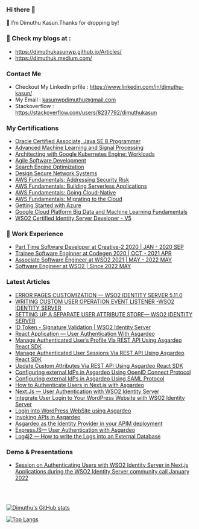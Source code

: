 ### Hi there 👋

🔭 I’m Dimuthu Kasun.Thanks for dropping by!

### 🌱 Check my blogs at :
- https://dimuthukasunwp.github.io/Articles/
- https://dimuthuk.medium.com/

### Contact Me

- Checkout My LinkedIn prfile : https://www.linkedin.com/in/dimuthu-kasun/
- My Email : kasunwpdimuthu@gmail.com
- Stackoverflow : https://stackoverflow.com/users/8237792/dimuthukasun

### My Certifications
    
  - [Oracle Certified Associate, Java SE 8 Programmer](https://www.youracclaim.com/badges/69722c1c-67a9-4c28-9745-c7afe19afeda/linked_in)
  - [Advanced Machine Learning and Signal Processing](https://www.youracclaim.com/badges/5907759a-df48-4453-bae2-3fb37f11023a/linked_in_profile)
  - [Architecting with Google Kubernetes Engine: Workloads](https://www.coursera.org/account/accomplishments/records/39YV6EE83V7R?utm_source=link&utm_medium=certificate&utm_content=cert_image&utm_campaign=sharing_cta&utm_product=course)
  - [Agile Software Development](https://www.coursera.org/account/accomplishments/records/MHEXQMT9SF7N?utm_source=link&utm_medium=certificate&utm_content=cert_image&utm_campaign=sharing_cta&utm_product=course)
  - [Search Engine Optimization](https://www.coursera.org/account/accomplishments/records/F9PLZNW8TTWL?utm_source=link&utm_medium=certificate&utm_content=cert_image&utm_campaign=sharing_cta&utm_product=course)
  - [Design Secure Network Systems](https://www.coursera.org/account/accomplishments/records/LM2VG7DT3XZ4?utm_source=link&utm_medium=certificate&utm_content=cert_image&utm_campaign=sharing_cta&utm_product=course)
  - [AWS Fundamentals: Addressing Security Risk](https://www.coursera.org/account/accomplishments/records/JK7HRGQSWCKZ?utm_source=link&utm_medium=certificate&utm_content=cert_image&utm_campaign=sharing_cta&utm_product=course) 
  - [AWS Fundamentals: Building Serverless Applications](https://www.coursera.org/account/accomplishments/records/KYCMD8ATT42D?utm_source=link&utm_medium=certificate&utm_content=cert_image&utm_campaign=sharing_cta&utm_product=course)
  - [AWS Fundamentals: Going Cloud-Native](https://www.coursera.org/account/accomplishments/records/HT3X39P2RNWK?utm_source=link&utm_medium=certificate&utm_content=cert_image&utm_campaign=sharing_cta&utm_product=course)
  - [AWS Fundamentals: Migrating to the Cloud](https://www.coursera.org/account/accomplishments/records/59ZY7UGBZR7P?utm_source=link&utm_medium=certificate&utm_content=cert_image&utm_campaign=sharing_cta&utm_product=course)
  - [Getting Started with Azure](https://www.coursera.org/account/accomplishments/records/PV22LRA6EHNA?utm_source=link&utm_medium=certificate&utm_content=cert_image&utm_campaign=sharing_cta&utm_product=course)
  - [Google Cloud Platform Big Data and Machine Learning Fundamentals](https://www.coursera.org/account/accomplishments/records/8JSPLP4WRFFT?utm_source=link&utm_medium=certificate&utm_content=cert_image&utm_campaign=sharing_cta&utm_product=course)
  - [WSO2 Certified Identity Server Developer - V5](https://certification.wso2.com/web/certificate/AMDARW)
   

### 👯 Work Experience 

 - [Part Time Software Developer at Creative-2 2020 | JAN - 2020 SEP ](https://www.linkedin.com/company/creative-2/)
 - [Trainee Software Enginner at Codegen 2020 | OCT - 2021 APR ](https://codegen.co.uk/)
 - [Associate Software Engineer at WSO2 2021 | MAY - 2022 MAY ](https://wso2.com/)
 - [Software Engineer at WSO2 | Since 2022 MAY ](https://wso2.com/)

### Latest Articles

- [ERROR PAGES CUSTOMIZATION — WSO2 IDENTITY SERVER 5.11.0](https://dimuthuk.medium.com/error-pages-customization-wso2-identity-server-5-11-0-b8621a52985a)
- [WRITING CUSTOM USER OPERATION EVENT LISTENER -WSO2 IDENTITY SERVER](https://dimuthuk.medium.com/writing-custom-user-operation-event-listener-wso2-identity-server-5-11-0-7b210c389da5)
- [SETTING UP A SEPARATE USER ATTRIBUTE STORE— WSO2 IDENTITY SERVER](https://dimuthuk.medium.com/attribute-store-configuration-wso2-identity-server-6bbaaaf7be7e)
- [ID Token - Signature Validation | WSO2 Identity Server](https://dimuthuk.medium.com/id-token-signature-validation-wso2-identity-server-3d7d9ae471db)
- [React Application — User Authentication With Asgardeo](https://dimuthuk.medium.com/react-application-user-authentication-with-asgardeo-23e929d2bba8)
- [Manage Authenticated User’s Profile Via REST API Using Asgardeo React SDK](https://dimuthuk.medium.com/invoke-scim-and-session-management-apis-using-asgardeo-auth-react-sdk-d612abf1f4e9)
- [Manage Authenticated User Sessions Via REST API Using Asgardeo React SDK](https://dimuthuk.medium.com/manage-authenticated-user-sessions-via-rest-apis-using-asgardeo-react-sdk-3e43330ce128)
- [Update Custom Attributes Via REST API Using Asgardeo React SDK](https://dimuthuk.medium.com/update-custom-attributes-via-rest-api-using-asgardeo-react-sdk-dcc7605ca7db)
- [Configuring external IdPs in Asgardeo Using OpenID Connect Protocol](https://dimuthuk.medium.com/configuring-external-idps-in-asgardeo-using-openid-connect-protocol-4a0aae83cf09)
- [Configuring external IdPs in Asgardeo Using SAML Protocol](https://dimuthuk.medium.com/configuring-external-idps-in-asgardeo-using-saml-protocol-4784187502b5)
- [How to Authenticate Users in Next.js with Asgardeo](https://dimuthuk.medium.com/user-authentication-in-nextjs-with-asgardeo-using-nextauth-js-76e228b1e582)
- [Next.Js — User Authentication with WSO2 Identity Server](https://dimuthuk.medium.com/next-js-user-authentication-with-wso2-identity-server-683111a4d503)
- [Integrate User Login to Your WordPress Website with WSO2 Identity Server](https://dimuthuk.medium.com/login-into-wordpress-website-with-wso2-identity-server-8f62f1e2a0e1)
- [Login into WordPress WebSite using Asgardeo](https://medium.com/identity-beyond-borders/login-into-wordpress-website-using-asgardeo-e4d2b7e5b37a)
- [Invoking APIs in Asgardeo](https://medium.com/identity-beyond-borders/invoking-apis-in-asgardeo-1592251a2a6b)
- [Asgardeo as the Identity Provider in your APIM deployment](https://dimuthuk.medium.com/asgardeo-as-the-identity-provider-in-your-apim-deployment-51caabbee601)
- [ExpressJS— User Authentication with Asgardeo](https://dimuthuk.medium.com/expressjs-user-authentication-with-asgardeo-39f7c23fe689)
- [Log4j2 — How to write the Logs into an External Database](https://dimuthuk.medium.com/log4j2-how-to-write-the-logs-into-an-external-database-dd7b6e585746)

### Demo & Presentations

- [Session on Authenticating Users with WSO2 Identity Server in Next.js Applications during the WSO2 Identity Server community call January 2022](https://www.youtube.com/watch?v=WiKW-uvdRCw&t=1697s)
<br />
<br />

[![Dimuthu's GitHub stats](https://github-readme-stats.vercel.app/api?username=DimuthuKasunWP&count_private=true&show_icons=true&theme=radical)](https://github.com/anuraghazra/github-readme-stats)

[![Top Langs](https://github-readme-stats.vercel.app/api/top-langs/?username=DimuthuKasunWP&hide=php,css&langs_count=8)](https://github.com/anuraghazra/github-readme-stats)

